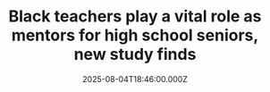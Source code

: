 ---
title: "Black teachers play a vital role as mentors for high school seniors, new study finds"
date: 2025-08-04T18:46:00.000Z
category: Human Kindness
externalLink: "https://www.goodgoodgood.co/articles/black-teachers-mentorship-high-school"
image: ""
excerpt: "In Pennsylvania, nearly 15% of students are Black, but less than 4% of teachers are.…"
---